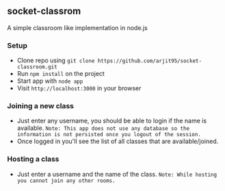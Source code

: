 ## socket-classrom

A simple classroom like implementation in node.js

### Setup
- Clone repo using `git clone https://github.com/arjit95/socket-classroom.git`
- Run `npm install` on the project
- Start app with `node app`
- Visit `http://localhost:3000` in your browser

### Joining a new class
- Just enter any username, you should be able to login if the name is available.
`Note: This app does not use any database so the information is not persisted once you logout of the session.`
- Once logged in you'll see the list of all classes that are available/joined.

### Hosting a class
- Just enter a username and the name of the class. `Note: While hosting you cannot join any other rooms.`


